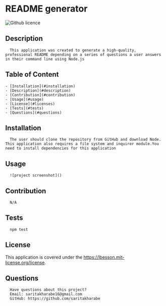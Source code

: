 # README generator

  ![Github licence](http://img.shields.io/badge/license-MIT-blue.svg)

  ## Description 
      This application was created to generate a high-quality, professional README depending on a series of questions a user answers in their command line using Node.js

  ## Table of Content
    - [Installation](#installation)
    - [Description](#description)
    - [Contribution](#contribution)
    - [Usage](#usage)
    - [License](#licenses)
    - [Tests](#tests)
    - [Questions](#questions)

  ## Installation 
      The user should clone the repository from GitHub and download Node. This application also requires a file system and inquirer module.You need to install dependencies for this application
  
  ## Usage 
      ![project screenshot]() 
         
  ## Contribution 
      N/A

  ## Tests
      npm test

  ## License 
  This application is covered under the https://lbesson.mit-license.org/license.

  ## Questions
      Have questions about this project?  
      Email: saritakharabe16@gmail.com
      GitHub: https://github.com/saritakharabe 
